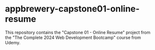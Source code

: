 # appbrewery-capstone01-online-resume
This repository contains the "Capstone 01 - Online Resume" project from the "The Complete 2024 Web Development Bootcamp" course from Udemy.
